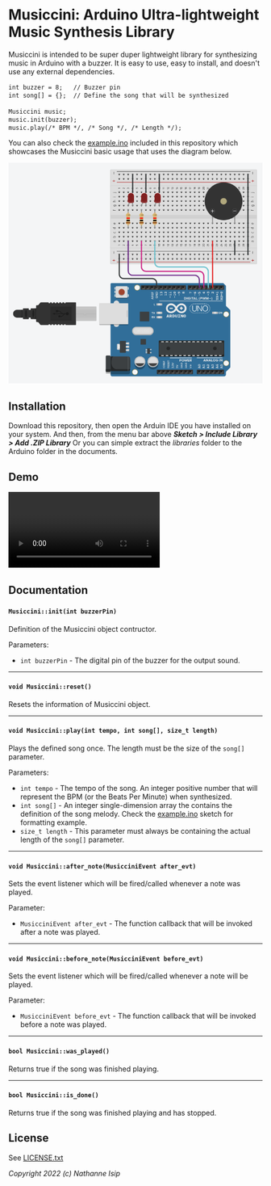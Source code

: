 # Musiccini: Arduino Ultra-lightweight Music Synthesis Library

Musiccini is intended to be super duper lightweight library for synthesizing music in Arduino with a buzzer. It is easy to use, easy to install, and doesn't use any external dependencies.

```
int buzzer = 8;   // Buzzer pin
int song[] = {};  // Define the song that will be synthesized

Musiccini music;
music.init(buzzer);
music.play(/* BPM */, /* Song */, /* Length */);
```

You can also check the [example.ino](./example/example.ino) included in this repository which showcases the Musiccini basic usage that uses the diagram below.

![Musiccini example using an Arduino UNO](example/screenshot.png)

## Installation

Download this repository, then open the Arduin IDE you have installed on your system. And then, from the menu bar above ***Sketch > Include Library > Add .ZIP Library*** Or you can simple extract the *libraries* folder to the Arduino folder in the documents.

## Demo

![Demonstration Video](example/demo.mp4)

## Documentation

#### ```Musiccini::init(int buzzerPin)```

Definition of the Musiccini object contructor.

Parameters:
- ```int buzzerPin``` - The digital pin of the buzzer for the output sound.

-----
#### ```void Musiccini::reset()```

Resets the information of Musiccini object.

-----
#### ```void Musiccini::play(int tempo, int song[], size_t length)```

Plays the defined song once. The length must be the size of the ```song[]``` parameter.

Parameters:
- ```int tempo``` - The tempo of the song. An integer positive number that will represent the BPM (or the Beats Per Minute) when synthesized.
- ```int song[]``` - An integer single-dimension array the contains the definition of the song melody. Check the [example.ino](./example/example.ino) sketch for formatting example.
- ```size_t length``` - This parameter must always be containing the actual length of the ```song[]``` parameter.

-----
#### ```void Musiccini::after_note(MusicciniEvent after_evt)```

Sets the event listener which will be fired/called whenever a note was played.

Parameter:
- ```MusicciniEvent after_evt``` - The function callback that will be invoked after a note was played.

-----
#### ```void Musiccini::before_note(MusicciniEvent before_evt)```

Sets the event listener which will be fired/called whenever a note will be played.

Parameter:
- ```MusicciniEvent before_evt``` - The function callback that will be invoked before a note was played.

-----
#### ```bool Musiccini::was_played()```

Returns true if the song was finished playing.

-----
#### ```bool Musiccini::is_done()```

Returns true if the song was finished playing and has stopped.

## License

See [LICENSE.txt](LICENSE.txt)

*Copyright 2022 (c) Nathanne Isip*